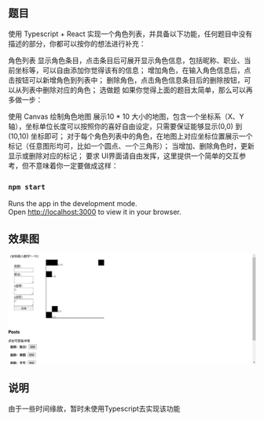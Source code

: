 ## 题目
使用 Typescript + React 实现一个角色列表，并具备以下功能，任何题目中没有描述的部分，你都可以按你的想法进行补充：

角色列表
显示角色条目，点击条目后可展开显示角色信息，包括昵称、职业、当前坐标等，可以自由添加你觉得该有的信息；
增加角色，在输入角色信息后，点击按钮可以新增角色到列表中；
删除角色，点击角色信息条目后的删除按钮，可以从列表中删除对应的角色；
选做题
如果你觉得上面的题目太简单，那么可以再多做一步：

使用 Canvas 绘制角色地图
展示10 * 10 大小的地图，包含一个坐标系（X、Y轴），坐标单位长度可以按照你的喜好自由设定，只需要保证能够显示(0,0) 到 (10,10) 坐标即可；
对于每个角色列表中的角色，在地图上对应坐标位置展示一个标记（任意图形均可，比如一个圆点、一个三角形）；
当增加、删除角色时，更新显示或删除对应的标记；
要求
UI界面请自由发挥，这里提供一个简单的交互参考，但不意味着你一定要做成这样：


### `npm start`

Runs the app in the development mode.\
Open [http://localhost:3000](http://localhost:3000) to view it in your browser.

## 效果图
![](./img/img.png)

## 说明
由于一些时间缘故，暂时未使用Typescript去实现该功能

